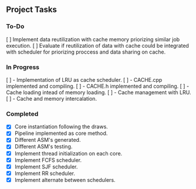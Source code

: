 ## Project Tasks

### To-Do
[ ] Implement data reutilization with cache memory priorizing similar job execution.
[ ] Evaluate if reutilization of data with cache could be integrated with scheduler for priorizing proccess and data sharing on cache.

### In Progress
[ ] - Implementation of LRU as cache scheduler.
    [ ] - CACHE.cpp implemented and compiling.
    [ ] - CACHE.h implemented and compiling.
    [ ] - Cache loading intead of memory loading.
    [ ] - Cache management with LRU.
    [ ] - Cache and memory intercalation.
### Completed
- [x] Core instantiation following the draws.
- [x] Pipeline implemented as core method.
- [x] Different ASM's generated.
- [x] Different ASM's testing.
- [x] Implement thread initialization on each core.
- [x] Implement FCFS scheduler.
- [x] Implement SJF scheduler.
- [x] Implement RR scheduler.
- [x] Implement alternate between schedulers.